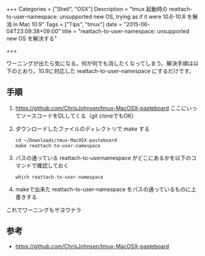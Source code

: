 +++
Categories = ["Shell", "OSX"]
Description = "tmux 起動時の reattach-to-user-namespace: unsupported new OS, trying as if it were 10.6-10.8 を解消 in Mac 10.9"
Tags = ["Tips", "tmux"]
date = "2015-06-04T23:09:38+09:00"
title = "reattach-to-user-namespace: unsupported new OS を解決する"

+++


ワーニングが出たら気になる。何が何でも消したくなってしまう。解決手順は以下のとおり。10.9に対応した reattach-to-user-namespace にするだけです。

## 手順

1.  <https://github.com/ChrisJohnsen/tmux-MacOSX-pasteboard> ここにいってソースコードをDLしてくる（git cloneでもOK）
2.  ダウンロードしたファイルのディレクトリで make する
    
        cd ~/Downloads/tmux-MacOSX-pasteboard
        make reattach-to-user-namespace
3.  パスの通っている reattach-to-usernamespace がどこにあるかを以下のコマンドで確認しておく
    
        which reattach-to-user-namespace
4.  makeで出来た reattach-to-user-namespace をパスの通っているものに上書きする

これでワーニングもサヨウナラ

## 参考

-   <https://github.com/ChrisJohnsen/tmux-MacOSX-pasteboard>
